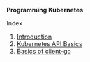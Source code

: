 **Programming Kubernetes**

Index

1. [Introduction](1.Introduction/README.md)
2. [Kubernetes API Basics](2.KubernetesAPIBasics/README.md)
2. [Basics of client-go](3.BasicsOfClientGo/README.md)